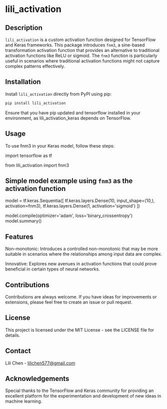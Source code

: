 # lili_activation

## Description
`lili_activation` is a custom activation function designed for TensorFlow and Keras frameworks. This package introduces `fnm3`, a sine-based transformation activation function that provides an alternative to traditional activation functions like ReLU or sigmoid. The `fnm3` function is particularly useful in scenarios where traditional activation functions might not capture complex patterns effectively.

## Installation
Install `lili_activation` directly from PyPI using pip:

```bash
pip install lili_activation
```
Ensure that you have pip updated and tensorflow installed in your environment, as lili_activation_keras depends on TensorFlow.

## Usage
To use fnm3 in your Keras model, follow these steps:

import tensorflow as tf

from lili_activation import fnm3

## Simple model example using `fnm3` as the activation function
model = tf.keras.Sequentia([
    tf.keras.layers.Dense(10, input_shape=(10,), activation=fnm3),
    tf.keras.layers.Dense(1, activation='sigmoid')
])

model.compile(optimizer='adam', loss='binary_crossentropy')
model.summary()

## Features
Non-monotonic: Introduces a controlled non-monotonic that may be more suitable in scenarios where the relationships among input data are complex.

Innovative: Explores new avenues in activation functions that could prove beneficial in certain types of neural networks.

## Contributions
Contributions are always welcome. If you have ideas for improvements or extensions, please feel free to create an issue or pull request.

## License
This project is licensed under the MIT License - see the LICENSE file for details.

## Contact
Lili Chen - lilichen577@gmail.com

## Acknowledgements
Special thanks to the TensorFlow and Keras community for providing an excellent platform for the experimentation and development of new ideas in machine learning.
